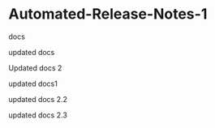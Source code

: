 # Automated-Release-Notes-1
docs

updated docs

Updated docs 2

updated docs1

updated docs 2.2

updated docs 2.3
